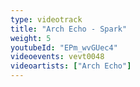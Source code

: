 ```yaml
---
type: videotrack
title: "Arch Echo - Spark"
weight: 5
youtubeId: "EPm_wvGUec4"
videoevents: vevt0048
videoartists: ["Arch Echo"]
---
```

